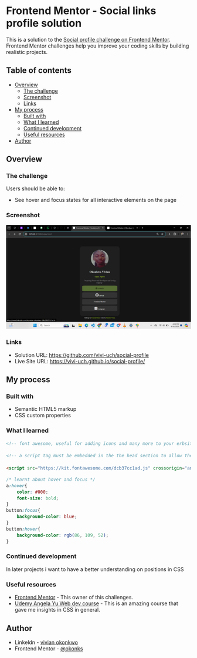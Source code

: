 # Frontend Mentor - Social links profile solution

This is a solution to the [Social profile challenge on Frontend Mentor](https://www.frontendmentor.io/challenges/social-links-profile-UG32l9m6dQ). Frontend Mentor challenges help you improve your coding skills by building realistic projects. 

## Table of contents

- [Overview](#overview)
  - [The challenge](#the-challenge)
  - [Screenshot](#screenshot)
  - [Links](#links)
- [My process](#my-process)
  - [Built with](#built-with)
  - [What I learned](#what-i-learned)
  - [Continued development](#continued-development)
  - [Useful resources](#useful-resources)
- [Author](#author)


## Overview

### The challenge

Users should be able to:

- See hover and focus states for all interactive elements on the page

### Screenshot

![](design/Screenshot.png)

### Links

- Solution URL: https://github.com/vivi-uch/social-profile
- Live Site URL: https://vivi-uch.github.io/social-profile/

## My process

### Built with

- Semantic HTML5 markup
- CSS custom properties


### What I learned

```html
<!-- font awesome, useful for adding icons and many more to your erbsite -->

<!-- a script tag must be embedded in the the head section to allow the icons or whatever show -->

<script src="https://kit.fontawesome.com/dcb37cc1ad.js" crossorigin="anonymous"></script>

```
```css
/* learnt about hover and focus */
a:hover{
    color: #000;
    font-size: bold;
}
button:focus{
    background-color: blue;
}
button:hover{
    background-color: rgb(86, 109, 52);
}
```

### Continued development

In later projects i want to have a better understanding on positions in CSS


### Useful resources

- [Frontend Mentor](https://www.frontendmentor.io/home) - This owner of this challenges.
- [Udemy Angela Yu Web dev course](https://www.udemy.com/course/the-complete-web-development-bootcamp/) - This is an amazing course that gave me insights in CSS in general.


## Author

- Linkeldn - [vivian okonkwo](https://www.linkedin.com/in/vivian-okonkwo-24b228253/)
- Frontend Mentor - [@okonks](https://www.frontendmentor.io/profile/okonks)

